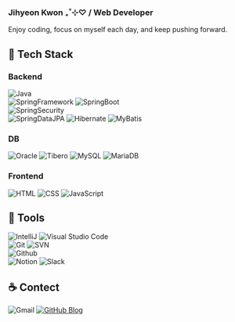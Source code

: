 ### Jihyeon Kwon ₊˚⊹♡ / Web Developer

Enjoy coding, focus on myself each day, and keep pushing forward.

## **👾 Tech Stack**

### Backend
![Java](https://img.shields.io/badge/Java-437291?style=flat-square&logo=openjdk&logoColor=white)   
![SpringFramework](https://img.shields.io/badge/SpringFramework-6DB33F?style=flat-square&logo=Spring&logoColor=white)
![SpringBoot](https://img.shields.io/badge/SpringBoot-6DB33F?style=flat-square&logo=SpringBoot&logoColor=white)   
![SpringSecurity](https://img.shields.io/badge/SpringSecurity-6DB33F?style=flat-square&logo=SpringSecurity&logoColor=white)   
![SpringDataJPA](https://img.shields.io/badge/SpringDataJPA-6DB33F?style=flat-square&logo=Spring&logoColor=white)
![Hibernate](https://img.shields.io/badge/Hibernate-59666C?style=flat-square&logo=Hibernate&logoColor=white)
![MyBatis](https://img.shields.io/badge/MyBatis-372b2b?style=flat-square)   

### DB
![Oracle](https://img.shields.io/badge/Oracle-F80000?style=flat-square&logo=oracle&logoColor=white)
![Tibero](https://img.shields.io/badge/Tibero-172F56?style=flat-square&logo=tibero&logoColor=white)
![MySQL](https://img.shields.io/badge/MySQL-4479A1?style=flat-square&logo=MySQL&logoColor=white)
![MariaDB](https://img.shields.io/badge/MariaDB-003545?style=flat-square&logo=mariadb&logoColor=white)

### Frontend
![HTML](https://img.shields.io/badge/HTML5-E34F26?style=flat-square&logo=HTML5&logoColor=white)
![CSS](https://img.shields.io/badge/CSS3-1572B6?style=flat-square&logo=CSS3&logoColor=white)
![JavaScript](https://img.shields.io/badge/JavaScript-F7DF1E?style=flat-square&logo=JavaScript&logoColor=white)


## **🧰 Tools**

![IntelliJ](https://img.shields.io/badge/IntelliJ-000000?style=flat-square&logo=intellijidea&logoColor=white)
![Visual Studio Code](https://img.shields.io/badge/Visual%20Studio%20Code-007ACC?style=flat-square&logo=Visual%20Studio%20Code&logoColor=white)   
![Git](https://img.shields.io/badge/Git-F05032?style=flat-square&logo=Git&logoColor=white)
![SVN](https://img.shields.io/badge/SVN-809CC9?style=flat-square&logo=subversion&logoColor=white)    
![Github](https://img.shields.io/badge/GitHub-181717?style=flat-square&logo=GitHub&logoColor=white)    
![Notion](https://img.shields.io/badge/Notion-000000?style=flat-square&logo=notion&logoColor=white)
![Slack](https://img.shields.io/badge/Slack-4A154B?style=flat-square&logo=slack&logoColor=white)   


## **☕ Contect**
![Gmail](https://img.shields.io/badge/victory.jihyeon@gmail.com-EA4335?style=flat-square&logo=Gmail&logoColor=white) 
<a href="https://kwontory.github.io/blog">
![GitHub Blog](https://img.shields.io/badge/Blog-181717?style=flat-square&logo=GitHub&logoColor=white?link=https://kwontory.github.io/blog)
</a>
